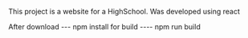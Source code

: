 This project is a website for a HighSchool. Was developed using react

After download
--- npm install
for build
---- npm run build